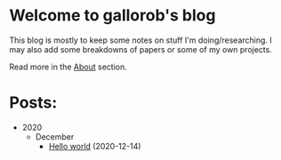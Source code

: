 # Welcome to gallorob's blog

This blog is mostly to keep some notes on stuff I'm doing/researching. I may also add some breakdowns of papers or some of my own projects.

Read more in the [About](about.md) section.

# Posts:

* 2020
  * December
    * [Hello world](_posts/2020-12-14-hello-world.md) (2020-12-14)